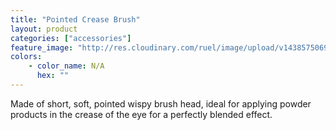 ```yaml
---
title: "Pointed Crease Brush"
layout: product
categories: ["accessories"]
feature_image: "http://res.cloudinary.com/ruel/image/upload/v1438575069/fs/pointedCreaseBrush.jpg"
colors:
    - color_name: N/A
      hex: ""
---
```

Made of short, soft, pointed wispy brush head, ideal for applying powder products in the crease of the eye for a perfectly blended effect.